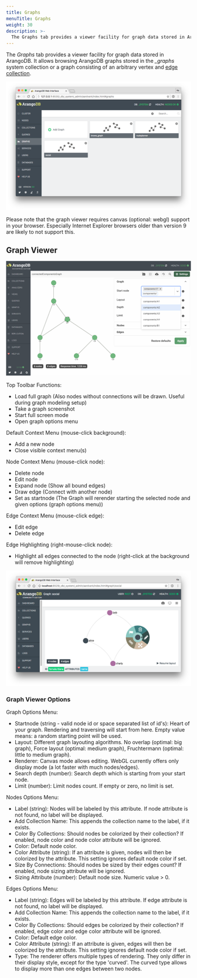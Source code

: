 ```yaml
---
title: Graphs
menuTitle: Graphs
weight: 30
description: >-
  The Graphs tab provides a viewer facility for graph data stored in ArangoDB
---
```

The *Graphs* tab provides a viewer facility for graph data stored in ArangoDB.
It allows browsing ArangoDB graphs stored in the *_graphs* system collection or
a graph consisting of an arbitrary vertex and [edge collection](../../concepts/data-models.md#graph-model).

![manage graphs](../../../images/graphsView.png)

Please note that the graph viewer requires canvas (optional: webgl)  support 
in your browser. Especially Internet Explorer browsers older than version 9
are likely to not support this.

## Graph Viewer

![display graphs](../../../images/graphViewer.png)

Top Toolbar Functions:

- Load full graph (Also nodes without connections will be drawn. Useful during graph modeling setup)
- Take a graph screenshot
- Start full screen mode
- Open graph options menu

Default Context Menu (mouse-click background):

- Add a new node
- Close visible context menu(s)

Node Context Menu (mouse-click node):

- Delete node
- Edit node
- Expand node (Show all bound edges)
- Draw edge (Connect with another node)
- Set as startnode (The Graph will rerender starting the selected node and given options (graph options menu))

Edge Context Menu (mouse-click edge):

- Edit edge
- Delete edge

Edge Highlighting (right-mouse-click node):

- Highlight all edges connected to the node (right-click at the background will remove highlighting)

![graph context menu](../../../images/graphViewerContextMenu.png)

### Graph Viewer Options

Graph Options Menu: 

- Startnode (string - valid node id or space separated list of id's): Heart of your graph. Rendering and traversing will start from here. Empty value means: a random starting point will be used.
- Layout: Different graph layouting algorithms. No overlap (optimal: big graph), Force layout (optimal: medium graph), Fruchtermann (optimal: little to medium graph).
- Renderer: Canvas mode allows editing. WebGL currently offers only display mode (a lot faster with much nodes/edges).
- Search depth (number): Search depth which is starting from your start node. 
- Limit (number): Limit nodes count. If empty or zero, no limit is set.

Nodes Options Menu:

- Label (string): Nodes will be labeled by this attribute. If node attribute is not found, no label will be displayed.
- Add Collection Name: This appends the collection name to the label, if it exists.
- Color By Collections: Should nodes be colorized by their collection? If enabled, node color and node color attribute will be ignored.
- Color: Default node color.
- Color Attribute (string): If an attribute is given, nodes will then be colorized by the attribute. This setting ignores default node color if set.
- Size By Connections: Should nodes be sized by their edges count? If enabled, node sizing attribute will be ignored.
- Sizing Attribute (number): Default node size. Numeric value > 0.

Edges Options Menu:

- Label (string): Edges will be labeled by this attribute. If edge attribute is not found, no label will be displayed.
- Add Collection Name: This appends the collection name to the label, if it exists.
- Color By Collections: Should edges be colorized by their collection? If enabled, edge color and edge color attribute will be ignored.
- Color: Default edge color.
- Color Attribute (string): If an attribute is given, edges will then be colorized by the attribute. This setting ignores default node color if set.
- Type: The renderer offers multiple types of rendering. They only differ in their display style, except for the type 'curved'. The curved type
allows to display more than one edges between two nodes.

